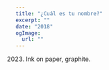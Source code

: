 ```yaml
---
title: "¿Cuál es tu nombre?"
excerpt: ""
date: "2018"
ogImage:
  url: ""
---
```

2023. Ink on paper, graphite.